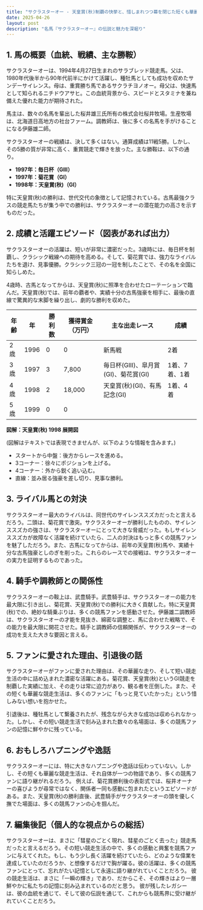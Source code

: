```yaml
---
title: "サクラスターオー - 天皇賞(秋)制覇の快挙と、惜しまれつつ幕を閉じた短くも華麗な競走生活"
date: 2025-04-26
layout: post
description: "名馬『サクラスターオー』の伝説と魅力を深堀り"
---
```


## 1. 馬の概要（血統、戦績、主な勝鞍）

サクラスターオーは、1994年4月27日生まれのサラブレッド競走馬。父は、1980年代後半から90年代前半にかけて活躍し、種牡馬としても成功を収めたサンデーサイレンス。母は、重賞勝ち馬であるサクラチヨノオー。母父は、快速馬として知られるニチドウアサヒ。この血統背景から、スピードとスタミナを兼ね備えた優れた能力が期待された。

馬主は、数々の名馬を輩出した桜井雄三氏所有の株式会社桜井牧場。生産牧場は、北海道日高地方の社台ファーム。調教師は、後に多くの名馬を手がけることになる伊藤雄二師。

サクラスターオーの戦績は、決して多くはない。通算成績は11戦5勝。しかし、その5勝の質が非常に高く、重賞競走で輝きを放った。主な勝鞍は、以下の通り。

* **1997年：毎日杯（GIII）**
* **1997年：菊花賞（GI）**
* **1998年：天皇賞(秋)（GI）**

特に天皇賞(秋)の勝利は、世代交代の象徴として記憶されている。古馬最強クラスの競走馬たちが集う中での勝利は、サクラスターオーの潜在能力の高さを示すものだった。


## 2. 成績と活躍エピソード（図表があれば出力）

サクラスターオーの活躍は、短いが非常に濃密だった。3歳時には、毎日杯を制覇し、クラシック戦線への期待を高める。そして、菊花賞では、強力なライバルたちを退け、見事優勝。クラシック三冠の一冠を制したことで、その名を全国に知らしめた。

4歳時、古馬となってからは、天皇賞(秋)に照準を合わせたローテーションで臨んだ。天皇賞(秋)では、前年の覇者や、実績十分の古馬強豪を相手に、最後の直線で驚異的な末脚を繰り出し、劇的な勝利を収めた。

| 年齢 | 年 | 勝利数 | 獲得賞金（万円） | 主な出走レース | 成績 |
|---|---|---|---|---|---|
| 2歳 | 1996 | 0 | 0 | 新馬戦 | 2着 |
| 3歳 | 1997 | 3 | 7,800 | 毎日杯(GIII)、皐月賞(GI)、菊花賞(GI) | 1着、7着、1着 |
| 4歳 | 1998 | 2 | 18,000 | 天皇賞(秋)(GI)、有馬記念(GI) | 1着、4着 |
| 5歳 | 1999 | 0 | 0 |  |  |


**図解：天皇賞(秋) 1998 展開図**

(図解はテキストでは表現できませんが、以下のような情報を含みます。)

* スタートから中盤：後方からレースを進める。
* 3コーナー：徐々にポジションを上げる。
* 4コーナー：外から鋭く追い込む。
* 直線：並み居る強豪を差し切り、見事な勝利。


## 3. ライバル馬との対決

サクラスターオー最大のライバルは、同世代のサイレンススズカだったと言えるだろう。二頭は、菊花賞で激突。サクラスターオーが勝利したものの、サイレンススズカの強さは、サクラスターオーにとって大きな脅威だった。もしサイレンススズカが故障なく活躍を続けていたら、二人の対決はもっと多くの競馬ファンを魅了しただろう。また、古馬になってからは、前年の天皇賞(秋)馬や、実績十分な古馬強豪としのぎを削った。これらのレースでの接戦は、サクラスターオーの実力を証明するものであった。


## 4. 騎手や調教師との関係性

サクラスターオーの鞍上は、武豊騎手。武豊騎手は、サクラスターオーの能力を最大限に引き出し、菊花賞、天皇賞(秋)での勝利に大きく貢献した。特に天皇賞(秋)での、絶妙な騎乗ぶりは、多くの競馬ファンを感動させた。伊藤雄二調教師は、サクラスターオーの才能を見抜き、綿密な調整と、馬に合わせた戦略で、その能力を最大限に開花させた。騎手と調教師の信頼関係が、サクラスターオーの成功を支えた大きな要因と言える。


## 5. ファンに愛された理由、引退後の話

サクラスターオーがファンに愛された理由は、その華麗な走り、そして短い競走生活の中に詰め込まれた濃密な活躍にある。菊花賞、天皇賞(秋)というGI競走を制覇した実績に加え、その走りは常に迫力があり、観る者を圧倒した。また、その短くも華麗な競走生活は、多くのファンに「もっと見ていたかった」という惜しみない想いを抱かせた。

引退後は、種牡馬として繋養されたが、残念ながら大きな成功は収められなかった。しかし、その短い競走生活で刻み込まれた数々の名場面は、多くの競馬ファンの記憶に鮮やかに残っている。


## 6. おもしろハプニングや逸話

サクラスターオーには、特に大きなハプニングや逸話は伝わっていない。しかし、その短くも華麗な競走生活は、それ自体が一つの物語であり、多くの競馬ファンに語り継がれるだろう。  例えば、菊花賞勝利後の表彰式では、桜井オーナーの喜びようが尋常ではなく、関係者一同も感動に包まれたというエピソードがある。また、天皇賞(秋)の勝利直後、武豊騎手がサクラスターオーの頭を優しく撫でた場面は、多くの競馬ファンの心を掴んだ。


## 7. 編集後記（個人的な視点からの総括）

サクラスターオーは、まさに「彗星のごとく現れ、彗星のごとく去った」競走馬だったと言えるだろう。その短い競走生活の中で、多くの感動と興奮を競馬ファンに与えてくれた。もし、もう少し長く活躍を続けていたら、どのような偉業を達成していたのだろうか、と想像するだけで胸が躍る。彼の活躍は、多くの競馬ファンにとって、忘れがたい記憶として永遠に語り継がれていくことだろう。  彼の競走生活は、まさに「一瞬の輝き」であり、だからこそ、その輝きはより一層鮮やかに私たちの記憶に刻み込まれているのだと思う。  彼が残したレガシーは、彼の血統を通じて、そして彼の伝説を通じて、これからも競馬界に受け継がれていくことだろう。

